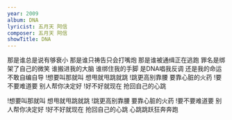 ```yaml
---
year: 2009
album: DNA
lyricist: 五月天 阿信
composer: 五月天 阿信
showTitle: DNA
---
```

那是谁总是说有够衰小
那是谁只祷告只会打嘴炮
那是谁被通缉正在逃跑
罪名是绑架了自己的微笑
谁搬进我的大脑 谁绑住我的手脚
是DNA唱我反调
还是我的命运不敢自编自导
!想要叫那就叫 想甩就甩跳就跳
!跳更高别靠腰 要靠心脏的火药
!要不要难道要 别人帮你决定好
!好不好就现在 抢回自己的心跳

!想要叫那就叫 想甩就甩跳就跳
!跳更高别靠腰 要靠心脏的火药
!要不要难道要 别人帮你决定好
!好不好就现在 抢回自己的心跳
心跳跳跃狂奔奔跑

